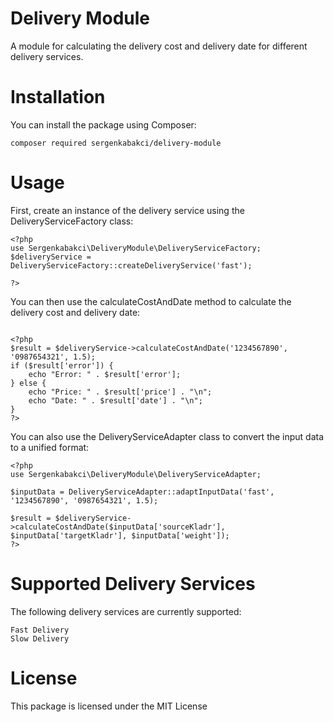 # Delivery Module
A module for calculating the delivery cost and delivery date for different delivery services.

# Installation
You can install the package using Composer:
```
composer required sergenkabakci/delivery-module
```
# Usage
First, create an instance of the delivery service using the DeliveryServiceFactory class:
```
<?php
use Sergenkabakci\DeliveryModule\DeliveryServiceFactory;
$deliveryService = DeliveryServiceFactory::createDeliveryService('fast');

?>
```
You can then use the calculateCostAndDate method to calculate the delivery cost and delivery date:
```

<?php
$result = $deliveryService->calculateCostAndDate('1234567890', '0987654321', 1.5);
if ($result['error']) {
    echo "Error: " . $result['error'];
} else {
    echo "Price: " . $result['price'] . "\n";
    echo "Date: " . $result['date'] . "\n";
}
?>
```
You can also use the DeliveryServiceAdapter class to convert the input data to a unified format:
```
<?php
use Sergenkabakci\DeliveryModule\DeliveryServiceAdapter;

$inputData = DeliveryServiceAdapter::adaptInputData('fast', '1234567890', '0987654321', 1.5);

$result = $deliveryService->calculateCostAndDate($inputData['sourceKladr'], $inputData['targetKladr'], $inputData['weight']);
?>
```

# Supported Delivery Services
The following delivery services are currently supported:

	Fast Delivery
	Slow Delivery
	
# License
This package is licensed under the MIT License

